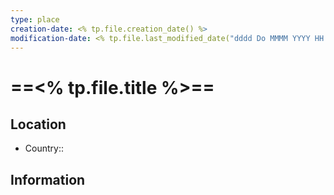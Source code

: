 ```yaml
---
type: place
creation-date: <% tp.file.creation_date() %>
modification-date: <% tp.file.last_modified_date("dddd Do MMMM YYYY HH:mm:ss") %>
---
```


# ==<% tp.file.title %>==

## Location
- Country::

## Information

